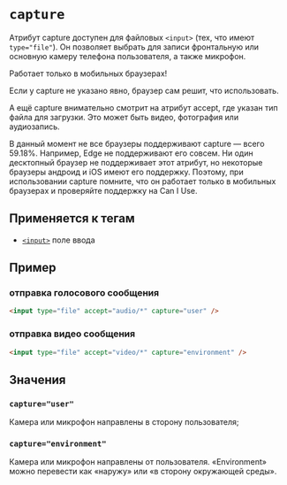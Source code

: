 # `capture`

Атрибут capture доступен для файловых `<input>` (тех, что имеют `type="file"`). Он позволяет выбрать для записи фронтальную или основную камеру телефона пользователя, а также микрофон.

Работает только в мобильных браузерах!

Если у capture не указано явно, браузер сам решит, что использовать.

А ещё capture внимательно смотрит на атрибут accept, где указан тип файла для загрузки. Это может быть видео, фотография или аудиозапись.

В данный момент не все браузеры поддерживают capture — всего 59.18%. Например, Edge не поддерживают его совсем. Ни один десктопный браузер не поддерживает этот атрибут, но некоторые браузеры андроид и iOS имеют его поддержку. Поэтому, при использовании capture помните, что он работает только в мобильных браузерах и проверяйте поддержку на Can I Use.

## Применяется к тегам

- [`<input>`](../../TAGS/FORM/input.md) поле ввода

## Пример

### отправка голосового сообщения

```html
<input type="file" accept="audio/*" capture="user" />
```

### отправка видео сообщения

```html
<input type="file" accept="video/*" capture="environment" />
```

## Значения

### `capture="user"`

Камера или микрофон направлены в сторону пользователя;

### `capture="environment"`

Камера или микрофон направлены от пользователя. «Environment» можно перевести как «наружу» или «в сторону окружающей среды».
